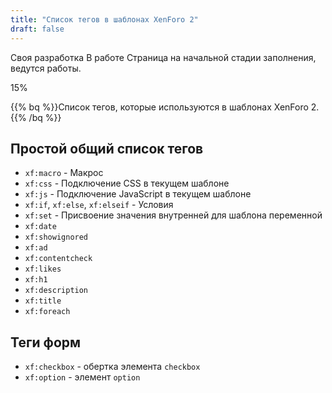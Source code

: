 ```yaml
---
title: "Список тегов в шаблонах XenForo 2"
draft: false
---
```


<div class="alert alert-warning" role="alert">
  <p>
    <span class="badge badge-info">Своя разработка</span>
    <span class="badge badge-warning">В работе</span> 
    Страница на начальной стадии заполнения, ведутся работы.
  </p>
  <div class="progress">
    <div class="progress-bar bg-warning" role="progressbar" style="width: 15%;" aria-valuenow="15" aria-valuemin="0" aria-valuemax="100">15%</div>
  </div>
</div>

{{% bq %}}Список тегов, которые используются в шаблонах XenForo 2.{{% /bq %}}

## Простой общий список тегов

- `xf:macro` - Макрос
- `xf:css` - Подключение CSS в текущем шаблоне
- `xf:js` - Подключение JavaScript в текущем шаблоне
- `xf:if`, `xf:else`, `xf:elseif` - Условия
- `xf:set` - Присвоение значения внутренней для шаблона переменной
- `xf:date`
- `xf:showignored`
- `xf:ad`
- `xf:contentcheck`
- `xf:likes`
- `xf:h1`
- `xf:description`
- `xf:title`
- `xf:foreach`

## Теги форм

- `xf:checkbox` - обертка элемента `checkbox`
- `xf:option` - элемент `option`





